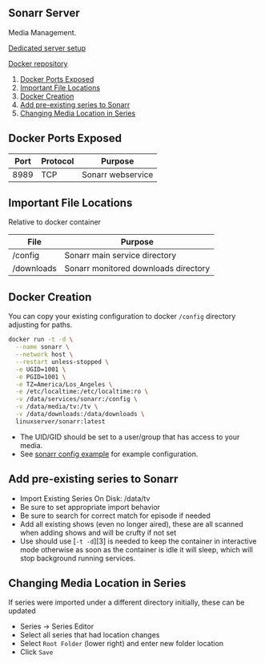Sonarr Server
-------------
Media Management.

[Dedicated server setup](sonarr-dedicated.md)

[Docker repository][1]

1. [Docker Ports Exposed](#docker-ports-exposed)
1. [Important File Locations](#important-file-locations)
1. [Docker Creation](#docker-creation)
1. [Add pre-existing series to Sonarr](#add-pre-existing-series-to-sonarr)
1. [Changing Media Location in Series](#changing-media-location-in-series)

Docker Ports Exposed
--------------------

| Port | Protocol | Purpose           |
|------|----------|-------------------|
| 8989 | TCP      | Sonarr webservice |

Important File Locations
------------------------
Relative to docker container

| File       | Purpose                              |
|------------|--------------------------------------|
| /config    | Sonarr main service directory        |
| /downloads | Sonarr monitored downloads directory |

Docker Creation
---------------
You can copy your existing configuration to docker `/config` directory
adjusting for paths.

```bash
docker run -t -d \
  --name sonarr \
  --network host \
  --restart unless-stopped \
  -e UGID=1001 \
  -e PGID=1001 \
  -e TZ=America/Los_Angeles \
  -e /etc/localtime:/etc/localtime:ro \
  -v /data/services/sonarr:/config \
  -v /data/media/tv:/tv \
  -v /data/downloads:/data/downloads \
  linuxserver/sonarr:latest
```
 * The UID/GID should be set to a user/group that has access to your media.
 * See [sonarr config example](sonarr.config.md) for example configuration.

Add pre-existing series to Sonarr
---------------------------------
 * Import Existing Series On Disk: /data/tv
 * Be sure to set appropriate import behavior
 * Be sure to search for correct match for episode if needed
 * Add all existing shows (even no longer aired), these are all scanned when
   adding shows and will be crufty if not set
 * Use should use [`-t -d`][3] is needed to keep the container in interactive
   mode otherwise as soon as the container is idle it will sleep, which will
   stop background running services.

Changing Media Location in Series
---------------------------------
If series were imported under a different directory initially, these can be
updated

 * Series -> Series Editor
 * Select all series that had location changes
 * Select `Root Folder` (lower right) and enter new folder location
 * Click `Save`

[1]: https://hub.docker.com/r/linuxserver/sonarr/